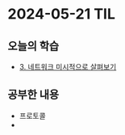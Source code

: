 # 2024-05-21 TIL
## 오늘의 학습
- [3. 네트워크 미시적으로 살펴보기](/서적/혼자%20공부하는%20네트워크/Chapter%2001.%20컴퓨터%20네트워크%20시작하기/3.%20네트워크%20미시적으로%20살펴보기.md)

## 공부한 내용
- 프로토콜
- 